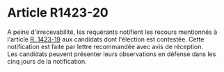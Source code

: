 # Article R1423-20

  
A peine d'irrecevabilité, les requérants notifient les recours mentionnés à l'article [R. 1423-19][1] aux candidats dont l'élection est contestée. Cette notification est faite par lettre recommandée avec avis de réception.   
Les candidats peuvent présenter leurs observations en défense dans les cinq jours de la notification.

 [1]: /affichCodeArticle.do?cidTexte=LEGITEXT000006072050&idArticle=LEGIARTI000018484102&dateTexte=&categorieLien=cid